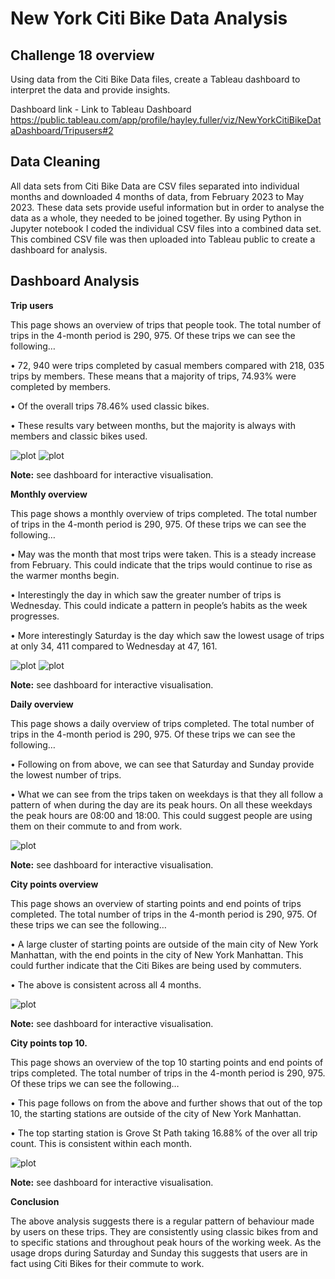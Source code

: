 # New York Citi Bike Data Analysis

## Challenge 18 overview

Using data from the Citi Bike Data files, create a Tableau dashboard to interpret the data and provide insights.

Dashboard link - Link to Tableau Dashboard https://public.tableau.com/app/profile/hayley.fuller/viz/NewYorkCitiBikeDataDashboard/Tripusers#2

## Data Cleaning
All data sets from Citi Bike Data are CSV files separated into individual months and downloaded 4 months of data, from February 2023 to May 2023.
These data sets provide useful information but in order to analyse the data as a whole, they needed to be joined together. By using Python in Jupyter notebook I coded the individual CSV files into a combined data set.
This combined CSV file was then uploaded into Tableau public to create a dashboard for analysis.

## Dashboard Analysis

**Trip users**

This page shows an overview of trips that people took. The total number of trips in the 4-month period is 290, 975. Of these trips we can see the following…

•	72, 940 were trips completed by casual members compared with 218, 035 trips by members. These means that a majority of trips, 74.93% were completed by members.

•	Of the overall trips 78.46% used classic bikes.

•	These results vary between months, but the majority is always with members and classic bikes used.

![plot](Images/Bike_type.png)          ![plot](Images/Member_type.png)

**Note:** see dashboard for interactive visualisation.

**Monthly overview**

This page shows a monthly overview of trips completed. The total number of trips in the 4-month period is 290, 975. Of these trips we can see the following…

•	May was the month that most trips were taken. This is a steady increase from February. This could indicate that the trips would continue to rise as the warmer months begin.

•	Interestingly the day in which saw the greater number of trips is Wednesday. This could indicate a pattern in people’s habits as the week progresses. 

•	More interestingly Saturday is the day which saw the lowest usage of trips at only 34, 411 compared to Wednesday at 47, 161.

![plot](Images/Trips_per_month.png)     ![plot](Images/Highest_trip_day_graph.png)

**Note:** see dashboard for interactive visualisation.

**Daily overview**

This page shows a daily overview of trips completed. The total number of trips in the 4-month period is 290, 975. Of these trips we can see the following…

•	Following on from above, we can see that Saturday and Sunday provide the lowest number of trips.

•	What we can see from the trips taken on weekdays is that they all follow a pattern of when during the day are its peak hours. On all these weekdays the peak hours are 08:00 and 18:00. This could suggest people are using them on their commute to and from work.

![plot](Images/Hour_of_day.png)

**Note:** see dashboard for interactive visualisation.

**City points overview**

This page shows an overview of starting points and end points of trips completed. The total number of trips in the 4-month period is 290, 975. Of these trips we can see the following…

•	A large cluster of starting points are outside of the main city of New York Manhattan, with the end points in the city of New York Manhattan. This could further indicate that the Citi Bikes are being used by commuters.

•	The above is consistent across all 4 months.

![plot](Images/Map_city_points.png)

**Note:** see dashboard for interactive visualisation.

**City points top 10.**

This page shows an overview of the top 10 starting points and end points of trips completed. The total number of trips in the 4-month period is 290, 975. Of these trips we can see the following…

•	This page follows on from the above and further shows that out of the top 10, the starting stations are outside of the city of New York Manhattan.

•	The top starting station is Grove St Path taking 16.88% of the over all trip count. This is consistent within each month. 

![plot](Images/Top_10.png)

**Note:** see dashboard for interactive visualisation.

**Conclusion**

The above analysis suggests there is a regular pattern of behaviour made by users on these trips. They are consistently using classic bikes from and to specific stations and throughout peak hours of the working week. As the usage drops during Saturday and Sunday this suggests that users are in fact using Citi Bikes for their commute to work.
